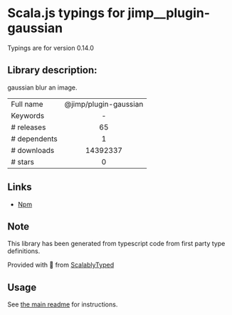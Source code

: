 
# Scala.js typings for jimp__plugin-gaussian

Typings are for version 0.14.0

## Library description:
gaussian blur an image.

|                    |                 |
| ------------------ | :-------------: |
| Full name          | @jimp/plugin-gaussian |
| Keywords           | - |
| # releases         | 65 |
| # dependents       | 1 |
| # downloads        | 14392337 |
| # stars            | 0 |

## Links
- [Npm](https://www.npmjs.com/package/%40jimp%2Fplugin-gaussian)
    


## Note
This library has been generated from typescript code from first party type definitions.

Provided with :purple_heart: from [ScalablyTyped](https://github.com/oyvindberg/ScalablyTyped)

## Usage
See [the main readme](../../readme.md) for instructions.


